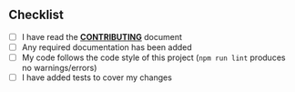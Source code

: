 <!-- Describe your pull request. -->

## Checklist

<!--- Put an `x` in all the boxes that apply: -->

- [ ] I have read the **[CONTRIBUTING](../CONTRIBUTING.md)** document
- [ ] Any required documentation has been added
- [ ] My code follows the code style of this project (`npm run lint` produces no warnings/errors)
- [ ] I have added tests to cover my changes
